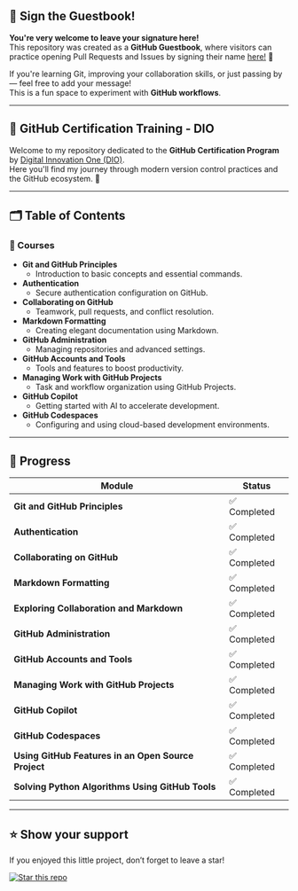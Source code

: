 ## 🤝 Sign the Guestbook!

**You're very welcome to leave your signature here!**  
This repository was created as a **GitHub Guestbook**, where visitors can practice opening Pull Requests and Issues by signing their name [here!](./Guest-Book.md) 💌

If you're learning Git, improving your collaboration skills, or just passing by — feel free to add your message!  
This is a fun space to experiment with **GitHub workflows**.

---

## 🧭 GitHub Certification Training - DIO

Welcome to my repository dedicated to the **GitHub Certification Program** by [Digital Innovation One (DIO)](https://www.dio.me/).  
Here you'll find my journey through modern version control practices and the GitHub ecosystem. 🐙

---

## 🗂️ Table of Contents

### **📖 Courses**
- **Git and GitHub Principles**  
  - Introduction to basic concepts and essential commands.
- **Authentication**  
  - Secure authentication configuration on GitHub.
- **Collaborating on GitHub**  
  - Teamwork, pull requests, and conflict resolution.
- **Markdown Formatting**  
  - Creating elegant documentation using Markdown.
- **GitHub Administration**  
  - Managing repositories and advanced settings.
- **GitHub Accounts and Tools**  
  - Tools and features to boost productivity.
- **Managing Work with GitHub Projects**  
  - Task and workflow organization using GitHub Projects.
- **GitHub Copilot**  
  - Getting started with AI to accelerate development.
- **GitHub Codespaces**  
  - Configuring and using cloud-based development environments.

---

## 🎯 Progress

| Module                                                                  | Status       |
| ----------------------------------------------------------------------- | ------------ |
| **Git and GitHub Principles**                                           | ✅ Completed |
| **Authentication**                                                     | ✅ Completed |
| **Collaborating on GitHub**                                            | ✅ Completed |
| **Markdown Formatting**                                                | ✅ Completed |
| **Exploring Collaboration and Markdown**                               | ✅ Completed |
| **GitHub Administration**                                              | ✅ Completed |
| **GitHub Accounts and Tools**                                          | ✅ Completed |
| **Managing Work with GitHub Projects**                                 | ✅ Completed |
| **GitHub Copilot**                                                     | ✅ Completed |
| **GitHub Codespaces**                                                  | ✅ Completed |
| **Using GitHub Features in an Open Source Project**                    | ✅ Completed |
| **Solving Python Algorithms Using GitHub Tools**                       | ✅ Completed |

---

## ⭐ Show your support

If you enjoyed this little project, don’t forget to leave a star!

[![Star this repo](https://img.shields.io/github/stars/BabiDoo/Guestbook?style=social)](https://https://github.com/BabiDoo/Guestbook)
